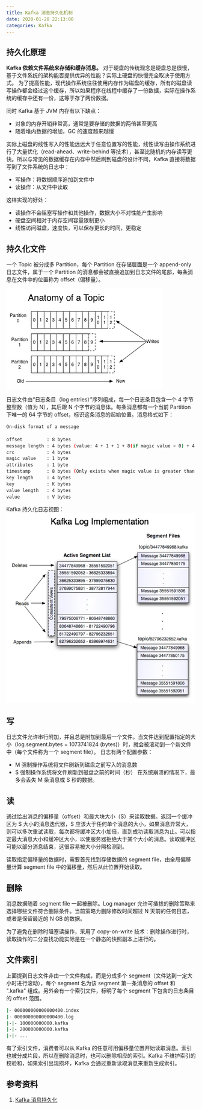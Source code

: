 ```yaml
---
title: Kafka 消息持久化机制
date: 2020-01-28 22:13:00
categories: Kafka
---
```

## 持久化原理
**Kafka 依赖文件系统来存储和缓存消息。**
对于硬盘的传统观念是硬盘总是很慢，基于文件系统的架构能否提供优异的性能？实际上硬盘的快慢完全取决于使用方式。
为了提高性能，现代操作系统往往使用内存作为磁盘的缓存，所有的磁盘读写操作都会经过这个缓存，所以如果程序在线程中缓存了一份数据，实际在操作系统的缓存中还有一份，这等于存了两份数据。

同时 Kafka 基于 JVM 内存有以下缺点：
* 对象的内存开销非常高，通常是要存储的数据的两倍甚至更高
* 随着堆内数据的增加，GC 的速度越来越慢

实际上磁盘的线性写入的性能远远大于任意位置写的性能，线性读写由操作系统进行了大量优化（read-ahead、write-behind 等技术），甚至比随机的内存读写更快。所以与常见的数据缓存在内存中然后刷到磁盘的设计不同，Kafka 直接将数据写到了文件系统的日志中：
* 写操作：将数据顺序追加到文件中
* 读操作：从文件中读取

这样实现的好处：
* 读操作不会阻塞写操作和其他操作，数据大小不对性能产生影响
* 硬盘空间相对于内存空间容量限制更小
* 线性访问磁盘，速度快，可以保存更长的时间，更稳定

## 持久化文件
一个 Topic 被分成多 Partition，每个 Partition 在存储层面是一个 append-only 日志文件，属于一个 Partition 的消息都会被直接追加到日志文件的尾部，每条消息在文件中的位置称为 offset（偏移量）。

![Kafka日志文件](/images/kafka/Kafka日志文件.webp)

日志文件由“日志条目（log entries）”序列组成，每一个日志条目包含一个 4 字节整型数（值为 N），其后跟 N 个字节的消息体。每条消息都有一个当前 Partition 下唯一的 64 字节的 offset，标识这条消息的起始位置。消息格式如下：
```bash
On-disk format of a message

offset         : 8 bytes 
message length : 4 bytes (value: 4 + 1 + 1 + 8(if magic value > 0) + 4 + K + 4 + V)
crc            : 4 bytes
magic value    : 1 byte
attributes     : 1 byte
timestamp      : 8 bytes (Only exists when magic value is greater than zero)
key length     : 4 bytes
key            : K bytes
value length   : 4 bytes
value          : V bytes
```

Kafka 持久化日志视图：
![Kafka持久化日志视图](/images/kafka/Kafka持久化日志视图.webp)

## 写
日志文件允许串行附加，并且总是附加到最后一个文件。当文件达到配置指定的大小（log.segment.bytes = 1073741824 (bytes)）时，就会被滚动到一个新文件中（每个文件称为一个 segment file）。
日志有两个配置参数：
* M 强制操作系统将文件刷新到磁盘之前写入的消息数
* S 强制操作系统将文件刷新到磁盘之前的时间（秒）
在系统崩溃的情况下，最多会丢失 M 条消息或 S 秒的数据。

## 读
通过给出消息的偏移量（offset）和最大块大小（S）来读取数据。返回一个缓冲区为 S 大小的消息迭代器，S 应该大于任何单个消息的大小，如果消息异常大，则可以多次重试读取，每次都将缓冲区大小加倍，直到成功读取消息为止。可以指定最大消息大小和缓冲区大小，以使服务器拒绝大于某个大小的消息。读取缓冲区可能以部分消息结束，这很容易被大小分隔检测到。

读取指定偏移量的数据时，需要首先找到存储数据的 segment file，由全局偏移量计算 segment file 中的偏移量，然后从此位置开始读取。

## 删除
消息数据随着 segment file 一起被删除。Log manager 允许可插拔的删除策略来选择哪些文件符合删除条件。当前策略为删除修改时间超过 N 天前的任何日志，或者是保留最近的 N GB 的数据。

为了避免在删除时阻塞读操作，采用了 copy-on-write 技术：删除操作进行时，读取操作的二分查找功能实际是在一个静态的快照副本上进行的。

## 文件索引
上面提到日志文件非由一个文件构成，而是分成多个 segment（文件达到一定大小时进行滚动），每个 segment 名为该 segment 第一条消息的 offset 和 ".kafka" 组成。另外会有一个索引文件，标明了每个 segment 下包含的日志条目的 offset 范围。

```bash
|- 000000000000000400.index
|- 000000000000000400.log
|-|- 100000000000.kafka
|-|- 200000000000.kafka
|-|- ...
```
有了索引文件，消费者可以从 Kafka 的任意可用偏移量位置开始读取消息。索引也被分成片段，所以在删除消息时，也可以删除相应的索引。Kafka 不维护索引的校验和，如果索引出现损坏，Kafka 会通过重新读取消息来重新生成索引。


## 参考资料
1. [Kafka 消息持久化](https://www.jianshu.com/p/8a4154780204)
